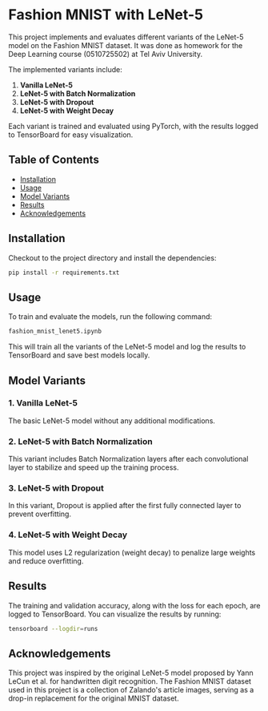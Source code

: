 
# Fashion MNIST with LeNet-5

This project implements and evaluates different variants of the LeNet-5 model on the Fashion MNIST dataset. It was done as homework for the Deep Learning course (0510725502) at Tel Aviv University.

The implemented variants include:

1. **Vanilla LeNet-5**
2. **LeNet-5 with Batch Normalization**
3. **LeNet-5 with Dropout**
4. **LeNet-5 with Weight Decay**

Each variant is trained and evaluated using PyTorch, with the results logged to TensorBoard for easy visualization.

## Table of Contents
- [Installation](#installation)
- [Usage](#usage)
- [Model Variants](#model-variants)
- [Results](#results)
- [Acknowledgements](#acknowledgements)

## Installation

Checkout to the project directory and install the dependencies:

```bash
pip install -r requirements.txt
```


## Usage

To train and evaluate the models, run the following command:

```bash
fashion_mnist_lenet5.ipynb
```

This will train all the variants of the LeNet-5 model and log the results to TensorBoard and save best models locally.

## Model Variants

### 1. Vanilla LeNet-5
The basic LeNet-5 model without any additional modifications.

### 2. LeNet-5 with Batch Normalization
This variant includes Batch Normalization layers after each convolutional layer to stabilize and speed up the training process.

### 3. LeNet-5 with Dropout
In this variant, Dropout is applied after the first fully connected layer to prevent overfitting.

### 4. LeNet-5 with Weight Decay
This model uses L2 regularization (weight decay) to penalize large weights and reduce overfitting.

## Results

The training and validation accuracy, along with the loss for each epoch, are logged to TensorBoard. You can visualize the results by running:

```bash
tensorboard --logdir=runs
```

## Acknowledgements

This project was inspired by the original LeNet-5 model proposed by Yann LeCun et al. for handwritten digit recognition. The Fashion MNIST dataset used in this project is a collection of Zalando's article images, serving as a drop-in replacement for the original MNIST dataset.
